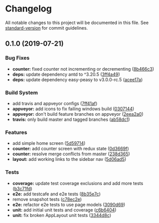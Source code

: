 # Changelog

All notable changes to this project will be documented in this file. See [standard-version](https://github.com/conventional-changelog/standard-version) for commit guidelines.

## 0.1.0 (2019-07-21)

### Bug Fixes

- **counter:** fixed counter not incrementing or decrementing ([8b466c3](https://github.com/jamaljsr/cra-electron-ts/commit/8b466c3))
- **deps:** update dependency antd to ^3.20.5 ([3ff4a49](https://github.com/jamaljsr/cra-electron-ts/commit/3ff4a49))
- **deps:** update dependency easy-peasy to v3.0.0-rc.5 ([acee17a](https://github.com/jamaljsr/cra-electron-ts/commit/acee17a))

### Build System

- add travis and appveyor configs ([7ff41af](https://github.com/jamaljsr/cra-electron-ts/commit/7ff41af))
- **appveyor:** add icons to fix failing windows build ([0307144](https://github.com/jamaljsr/cra-electron-ts/commit/0307144))
- **appveyor:** don't build feature branches on appveyor ([2eea2a0](https://github.com/jamaljsr/cra-electron-ts/commit/2eea2a0))
- **travis:** only build master and tagged branches ([ab58dc1](https://github.com/jamaljsr/cra-electron-ts/commit/ab58dc1))

### Features

- add simple home screen ([5d59714](https://github.com/jamaljsr/cra-electron-ts/commit/5d59714))
- **counter:** add counter screen with redux state ([0d3669f](https://github.com/jamaljsr/cra-electron-ts/commit/0d3669f))
- **counter:** resolve merge conflicts from master ([238d365](https://github.com/jamaljsr/cra-electron-ts/commit/238d365))
- **layout:** add working links to the sidebar nav ([5d06ad5](https://github.com/jamaljsr/cra-electron-ts/commit/5d06ad5))

### Tests

- **coverage:** update test coverage exclusions and add more tests ([b3c71fd](https://github.com/jamaljsr/cra-electron-ts/commit/b3c71fd))
- **e2e:** add testcafe and e2e tests ([8b35e7c](https://github.com/jamaljsr/cra-electron-ts/commit/8b35e7c))
- remove snapshot tests ([c78ec2e](https://github.com/jamaljsr/cra-electron-ts/commit/c78ec2e))
- **e2e:** refactor e2e tests to use page models ([3090d69](https://github.com/jamaljsr/cra-electron-ts/commit/3090d69))
- **unit:** add initial unit tests and coverage ([c6b6404](https://github.com/jamaljsr/cra-electron-ts/commit/c6b6404))
- **unit:** fix broken AppLayout unit tests ([3344d8c](https://github.com/jamaljsr/cra-electron-ts/commit/3344d8c))
